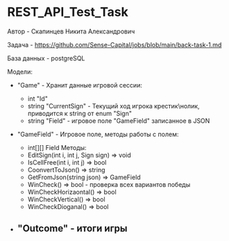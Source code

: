 # REST_API_Test_Task
Автор - Скапинцев Никита Александрович

Задача - https://github.com/Sense-Capital/jobs/blob/main/back-task-1.md

База данных - postgreSQL

Модели:
- "Game" - Хранит данные игровой сессии:
  - int "Id"
  - string "CurrentSign" - Текущий ход игрока крестик\нолик, приводится к string от enum "Sign"
  - string "Field" - игровое поле "GameField" записанное в JSON
  
- "GameField" - Игровое поле, методы работы с полем:
  - int[][] Field
  Методы:
  - EditSign(int i, int j, Sign sign) => void
  - IsCellFree(int i, int j) => bool
  - CoonvertToJson() => string
  - GetFromJson(string json) => GameField
  - WinCheck() => bool - проверка всех вариантов победы
  - WinCheckHorizaontal() => bool
  - WinCheckVertical() => bool
  - WinCheckDioganal() => bool

- "Outcome" - итоги игры
  - 
